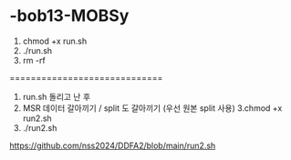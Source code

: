# -bob13-MOBSy

1. chmod +x run.sh
2. ./run.sh
2. rm -rf
   
=============================
1. run.sh 돌리고 난 후
2. MSR 데이터 갈아끼기 / split 도 갈아끼기 (우선 원본 split 사용)
3.chmod +x run2.sh
4. ./run2.sh

https://github.com/nss2024/DDFA2/blob/main/run2.sh
